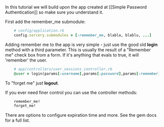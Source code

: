 In this tutorial we will build upon the app created at [[Simple Password Authentication]] so make sure you understand it.

First add the remember_me submodule:
```ruby
    # config/application.rb
    config.sorcery.submodules = [:remember_me, blabla, blablu, ...]
```

Adding remember me to the app is very simple - just use the good old **login** method with a third parameter.
This is usually the result of a "Remember me" check box from a form.
If it's anything that evals to true, it will 'remember' the user.
```ruby
    # app/controllers/user_sessions_controller.rb
    @user = login(params[:username],params[:password],params[:remember])
```

To "forget me" just **logout**.  
  
If you ever need finer control you can use the controller methods:
```ruby
    remember_me!
    forget_me!
```

There are options to configure expiration time and more. See the gem docs for a full list.
